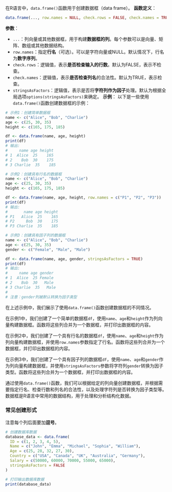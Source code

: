在R语言中，`data.frame()`函数用于创建数据框（data frame）。
**函数定义**：
```R
data.frame(..., row.names = NULL, check.rows = FALSE, check.names = TRUE, stringsAsFactors = default.stringsAsFactors())
```
**参数**：
- `...`：列向量或其他数据框，用于构建**数据框的列**。每个参数可以是向量、矩阵、数组或其他数据结构。
- `row.names`：指定**行名**（可选）。可以是字符向量或NULL。默认情况下，行名为**数字序列**。
- `check.rows`：逻辑值，表示**是否检查输入的行数**。默认为FALSE，表示不检查。
- `check.names`：逻辑值，表示**是否检查列名**的合法性。默认为TRUE，表示检查。
- `stringsAsFactors`：逻辑值，表示是否将**字符列作为因子**处理。默认为根据全局选项`options(stringsAsFactors)`来确定。
**示例**：
以下是一些使用`data.frame()`函数创建数据框的示例：
```R
# 示例1：创建简单数据框
name <- c("Alice", "Bob", "Charlie")
age <- c(25, 30, 35)
height <- c(165, 175, 185)

df <- data.frame(name, age, height)
print(df)
# 输出:
#     name age height
# 1  Alice  25    165
# 2    Bob  30    175
# 3 Charlie  35    185

# 示例2：创建具有行名的数据框
name <- c("Alice", "Bob", "Charlie")
age <- c(25, 30, 35)
height <- c(165, 175, 185)

df <- data.frame(name, age, height, row.names = c("P1", "P2", "P3"))
print(df)
# 输出:
#       name age height
# P1   Alice  25    165
# P2     Bob  30    175
# P3 Charlie  35    185

# 示例3：创建具有因子列的数据框
name <- c("Alice", "Bob", "Charlie")
age <- c(25, 30, 35)
gender <- c("Female", "Male", "Male")

df <- data.frame(name, age, gender, stringsAsFactors = TRUE)
print(df)
# 输出:
#     name age gender
# 1  Alice  25 Female
# 2    Bob  30   Male
# 3 Charlie  35   Male
# 
# 注意：gender列被默认转换为因子类型

```

在上述示例中，我们展示了使用`data.frame()`函数创建数据框的不同情况。

在示例1中，我们创建了一个简单的数据框`df`，使用`name`、`age`和`height`作为列向量构建数据框。函数将这些列合并为一个数据框，并打印出数据框的内容。

在示例2中，我们创建了一个具有行名的数据框`df`，使用`name`、`age`和`height`作为列向量构建数据框，并使用`row.names`参数指定了行名。函数将这些列合并为一个数据框，并打印出数据框的内容。

在示例3中，我们创建了一个具有因子列的数据框`df`，使用`name`、`age`和`gender`作为列向量构建数据框，并使用`stringsAsFactors`参数将字符列`gender`转换为因子类型。函数将这些列合并为一个数据框，并打印出数据框的内容。

通过使用`data.frame()`函数，我们可以根据给定的列向量创建数据框，并根据需要指定行名、检查行数和列名的合法性，以及处理字符列是否转换为因子类型等。数据框是R语言中常用的数据结构，用于处理和分析结构化数据。

### 常见创建形式

注意每个列后面要加**逗号**。

```R
# 创建数据库数据
database_data <- data.frame(
  ID = c(1, 2, 3, 4, 5),
  Name = c("John", "Emma", "Michael", "Sophia", "William"),
  Age = c(25, 28, 32, 27, 30),
  Country = c("USA", "Canada", "UK", "Australia", "Germany"),
  Salary = c(50000, 60000, 70000, 55000, 65000),
  stringsAsFactors = FALSE
)

# 打印输出数据库数据
print(database_data)
```